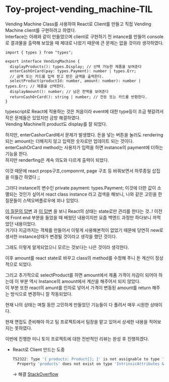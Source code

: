 # Toy-project-vending_machine-TIL

Vending Machine Class를 사용하여 React로 Client를 만들고 직접 Vending Machine client를 구현하려고 하였다.</br> Interface는 아래와 같이 만들었으며 client로 구현하기 전 intance를 만들어 console로 결과물을 출력해 보았을 때 제대로 나왔기 때문에 큰 문제는 없을 것이라 생각하였다.

```tsx
import { types } from "types";

export interface VendingMachine {
  displayProducts(): types.Display; // 선택 가능한 제품을 보여준다
  enterCashOrCard(pay: types.Payment): number | types.Err;
  // 금액 또는 카드를 입력 받고 받은 금액을 출력한다.
  selectProduct(productId: number, amount: number): number | types.Err; // 제품을 선택한다.
  displayAmount(): number; // 남은 잔액을 보여준다
  returnCashOrCard(): string | number; // 잔돈 또는 카드를 반환한다.
}
```

typescript로 React에 적용하는 것은 처음이라 event에 대한 type등이 조금 헷갈려서 작은 문제들은 있었지만 금방 해결하였다.</br>Vending Machine의 product도 display를 잘 되었다.

하지만, enterCashorCard에서 문제가 발생했다. 돈을 넣는 버튼을 눌러도 rendering되는 amount는 더해지지 않고 입력한 숫자로만 업데이트 되는 것이다. enterCashOrCard method는 사용자가 입력을 하면 instance의 payment에 더하는 기능을 한다. </br>하지만 renderfing은 계속 의도와 다르게 출력이 되었다.

이것 때문에 react props구조,componrnt, page 구조 등 바꿔보면서 하루종일 삽집을 이틀간 하였다 ;;

그러다 instance의 변수인 private payment: types.Payment; 이것에 더한 값이 소멸되는 것인가 싶어서 react class instance 라고 검색을 해보니, 나와 같은 고민을 한 질문들이 스택오버플로우에 꾀나 있었다.

[이 질문의 답변](https://stackoverflow.com/questions/62262385/react-context-not-updating-for-class-as-value) 과 [이 답변](https://stackoverflow.com/questions/70398528/how-do-i-change-a-value-in-an-instance-of-a-typescript-class) 을 보니 React의 상태는 state로만 관리를 한다는 것..! 이전에 Front end 부분을 들었을 때 배웠던 내용이지만 요즘 백엔드 과정만 하다보니 까먹었던 내용이었다. </br>거기다 지금까지는 객체를 만들어서 이렇게 사용해본적이 없었기 때문에 당연히 new로 생서한 instance상태가 변경될 것이라고 생각을 했던 것이다.

그래도 이렇게 알게되었으니 모르는 것보다는 나은 것이라 생각한다.

이후 amount를 react state로 바꾸고 class의 method를 수정해 주니 돈 계산이 정상적으로 되었다.

그리고 추가적으로 selectProduct를 하면 amount에서 제품 가격이 차감이 되어야 하는데 이 부분 역시 Instance의 amount에서 계산을 해주어서 되지 않았다.</br> 이 부분 또한 react의 amunt를 인자로 넣어서 가격이 변동된 amount를 return 해주는 방식으로 변경하니 잘 작동되었다.

현재 나의 상태는 며칠 동안 고민하게 만들었던 기능들이 다 풀려서 매우 시원한 상태이다.

현재 면접도 준비해야 하고 팀 프로젝트에서 팀장을 맡고 있어서 상세한 내용을 적어보지는 못하였다.

이번에 진행한 미니 토이 프로젝트에 대한 전반적인 리뷰는 완성 후 진행하겠다.

- React로 Client 만드는 도중
  ```jsx
  TS2322: Type '{ products: Product[]; }' is not assignable to type 'IntrinsicAttributes & Product[]'.
    Property 'products' does not exist on type 'IntrinsicAttributes & Product[]'.
  ```
  → 해결 [StackOverflow](https://stackoverflow.com/questions/48240449/type-is-not-assignable-to-type-intrinsicattributes-intrinsicclassattribu)
